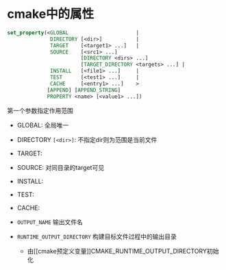 # cmake中的属性

```cmake
set_property(<GLOBAL                      |
              DIRECTORY [<dir>]           |
              TARGET    [<target1> ...]   |
              SOURCE    [<src1> ...]
                        [DIRECTORY <dirs> ...]
                        [TARGET_DIRECTORY <targets> ...] |
              INSTALL   [<file1> ...]     |
              TEST      [<test1> ...]     |
              CACHE     [<entry1> ...]    >
             [APPEND] [APPEND_STRING]
             PROPERTY <name> [<value1> ...])
```

第一个参数指定作用范围

- GLOBAL: 全局唯一
- DIRECTORY `[<dir>]`: 不指定dir则为范围是当前文件 
- TARGET:
- SOURCE: 对同目录的target可见
- INSTALL:
- TEST:
- CACHE:

- `OUTPUT_NAME` 输出文件名
- `RUNTIME_OUTPUT_DIRECTORY` 构建目标文件过程中的输出目录
  - 由[[cmake预定义变量]]CMAKE_RUNTIME_OUTPUT_DIRECTORY初始化